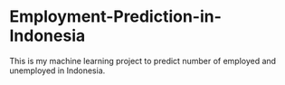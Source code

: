 # Employment-Prediction-in-Indonesia
This is my machine learning project to predict number of employed and unemployed in Indonesia.
